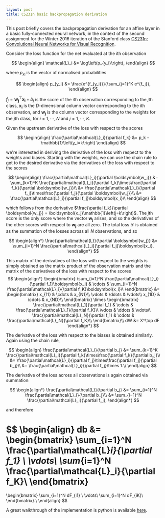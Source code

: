 ```yaml
---
layout: post
title: CS231n basic backpropagation derivation
---
```

This post briefly covers the backpropagation derivation for an affine layer in a basic fully-connected neural network, in the context of the second assignment for the Winter 2016 iteration of the Stanford class [CS231n: Convolutional Neural Networks for Visual Recognition](http://cs231n.stanford.edu/index.html).

Consider the loss function for the net evaluated at the $i$th observation

$$
\begin{align}
\mathcal{L}_i &= \log\left(p_{y_i}\right),
\end{align}
$$

where $p_{y_i}$ is the vector of normalised probabilities

$$
\begin{align}
p_{y_i} &= \frac{e^{f_{y_i}}}{\sum_{j=1}^K e^{f_j}},
\end{align}
$$

$f_j = \boldsymbol{w_j}^\top \boldsymbol{x_i} + b_j$ is the score of the $i$th observation corresponding to the $j$th class, $\boldsymbol{x_i}$ is the $D$-dimensional column vector corresponding to the $i$th observation, and $\boldsymbol{w_j}$ is the column vector corresponding to the weights for the $j$th class, for $i=1,\cdots,N$ and $j=1,\cdots,K$.

Given the upstream derivative of the loss with respect to the scores

$$
\begin{align}
\frac{\partial\mathcal{L}_i}{\partial f_k} &= p_k - \mathbb{1}\left(y_i=k\right)
\end{align}
$$

we're interested in deriving the derivative of the loss with respect to the weights and biases. Starting with the weights, we can use the chain rule to get to the desired derivative via the derivatives of the loss with respect to the scores 

$$
\begin{align}
\frac{\partial\mathcal{L}_i}{\partial \boldsymbol{w_j}} &= \sum_{k=1}^K \frac{\partial\mathcal{L}_i}{\partial f_k}\times\frac{\partial f_k}{\partial \boldsymbol{w_j}}\\
&= \frac{\partial\mathcal{L}_i}{\partial f_j}\times\frac{\partial f_j}{\partial \boldsymbol{w_j}}\\
&= \frac{\partial\mathcal{L}_i}{\partial f_j}\boldsymbol{x_i}\\
\end{align}
$$

which follows from the derivative $\frac{\partial f_k}{\partial \boldsymbol{w_j}} = \boldsymbol{x_j}\mathbb{1}\left(j=k\right)$. The $j$th score is the only score where the vector $\boldsymbol{w_j}$ arises, and so the derivatives of the other scores with respect to $\boldsymbol{w_j}$ are all zero. The total loss $\mathcal{L}$ is obtained as the summation of the losses across all $N$ observations, and so

$$
\begin{align*}
\frac{\partial\mathcal{L}}{\partial \boldsymbol{w_j}} &= \sum_{i=1}^N \frac{\partial\mathcal{L}_i}{\partial f_j}\boldsymbol{x_i}.
\end{align*}
$$

This matrix of the derivatives of the loss with respect to the weights is simply obtained as the matrix product of the observation matrix and the matrix of the derivatives of the loss with respect to the scores
$$
\begin{align*}
\begin{bmatrix}
    \sum_{i=1}^N \frac{\partial\mathcal{L}_i}{\partial f_1}\boldsymbol{x_i} & \cdots & \sum_{i=1}^N \frac{\partial\mathcal{L}_i}{\partial f_K}\boldsymbol{x_i}\\
\end{bmatrix}
&=
\begin{bmatrix}
    x_{11} & \cdots & x_{N1}\\
    \vdots & \ddots & \vdots\\
    x_{1D} & \cdots & x_{ND}\\
\end{bmatrix}
\times
\begin{bmatrix}
    \frac{\partial\mathcal{L}_1}{\partial f_1} & \cdots & \frac{\partial\mathcal{L}_1}{\partial f_K}\\
    \vdots & \ddots & \vdots\\
    \frac{\partial\mathcal{L}_N}{\partial f_1} & \cdots & \frac{\partial\mathcal{L}_N}{\partial f_K}\\
\end{bmatrix}\\
dW &= X^\top dF
\end{align*}
$$

The derivative of the loss with respect to the biases is obtained similarly. Again using the chain rule,

$$
\begin{align}
\frac{\partial\mathcal{L}_i}{\partial b_j} &= \sum_{k=1}^K \frac{\partial\mathcal{L}_i}{\partial f_k}\times\frac{\partial f_k}{\partial b_j}\\
&= \frac{\partial\mathcal{L}_i}{\partial f_j}\times\frac{\partial f_j}{\partial b_j}\\
&= \frac{\partial\mathcal{L}_i}{\partial f_j}\times 1.\\
\end{align}
$$

The derivative of the loss across all observations is again obtained via summation 

$$
\begin{align*}
\frac{\partial\mathcal{L}}{\partial b_j} &= \sum_{i=1}^N \frac{\partial\mathcal{L}_i}{\partial b_j}\\
&= \sum_{i=1}^N \frac{\partial\mathcal{L}_i}{\partial f_j},
\end{align*}
$$

and therefore 

$$
\begin{align}
db &= \begin{bmatrix}
    \sum_{i=1}^N \frac{\partial\mathcal{L}_i}{\partial f_1} \\
    \vdots\\
    \sum_{i=1}^N \frac{\partial\mathcal{L}_i}{\partial f_K}\\
\end{bmatrix}
=
\begin{bmatrix}
    \sum_{i=1}^N dF_{i1} \\
    \vdots\\
    \sum_{i=1}^N dF_{iK}\\
\end{bmatrix}.\\
\end{align}
$$

A great walkthrough of the implementation is python is available [here](http://cs231n.github.io/neural-networks-case-study/).
